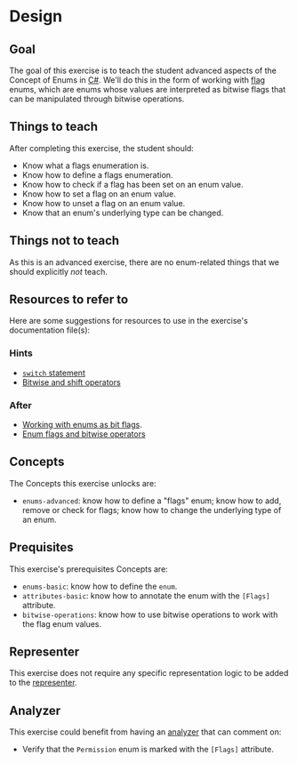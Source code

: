 # Design

## Goal

The goal of this exercise is to teach the student advanced aspects of the Concept of Enums in [C#][docs.microsoft.com-bitwise-and-shift-operators]. We'll do this in the form of working with [flag][docs.microsoft.com-flagsattribute] enums, which are enums whose values are interpreted as bitwise flags that can be manipulated through bitwise operations.

## Things to teach

After completing this exercise, the student should:

- Know what a flags enumeration is.
- Know how to define a flags enumeration.
- Know how to check if a flag has been set on an enum value.
- Know how to set a flag on an enum value.
- Know how to unset a flag on an enum value.
- Know that an enum's underlying type can be changed.

## Things not to teach

As this is an advanced exercise, there are no enum-related things that we should explicitly _not_ teach.

## Resources to refer to

Here are some suggestions for resources to use in the exercise's documentation file(s):

### Hints

- [`switch` statement][docs.microsoft.com-switch-keyword]
- [Bitwise and shift operators][docs.microsoft.com-bitwise-and-shift-operators]

### After

- [Working with enums as bit flags][docs.microsoft.com-enumeration-types-as-bit-flags].
- [Enum flags and bitwise operators][alanzucconi.com-enum-flags-and-bitwise-operators]

## Concepts

The Concepts this exercise unlocks are:

- `enums-advanced`: know how to define a "flags" enum; know how to add, remove or check for flags; know how to change the underlying type of an enum.

## Prequisites

This exercise's prerequisites Concepts are:

- `enums-basic`: know how to define the `enum`.
- `attributes-basic`: know how to annotate the enum with the `[Flags]` attribute.
- `bitwise-operations`: know how to use bitwise operations to work with the flag enum values.

## Representer

This exercise does not require any specific representation logic to be added to the [representer][representer].

## Analyzer

This exercise could benefit from having an [analyzer][analyzer] that can comment on:

- Verify that the `Permission` enum is marked with the `[Flags]` attribute.

[analyzer]: https://github.com/exercism/csharp-analyzer
[representer]: https://github.com/exercism/csharp-representer
[docs.microsoft.com-enumeration-types-as-bit-flags]: https://docs.microsoft.com/en-us/dotnet/csharp/programming-guide/enumeration-types#enumeration-types-as-bit-flags
[docs.microsoft.com-bitwise-and-shift-operators]: https://docs.microsoft.com/en-us/dotnet/csharp/language-reference/operators/bitwise-and-shift-operators
[docs.microsoft.com-switch-keyword]: https://docs.microsoft.com/en-us/dotnet/csharp/language-reference/keywords/switch
[docs.microsoft.com-binary-notation]: https://docs.microsoft.com/en-us/dotnet/csharp/language-reference/builtin-types/integral-numeric-types#integer-literals
[docs.microsoft.com-flagsattribute]: https://docs.microsoft.com/en-us/dotnet/api/system.flagsattribute?view=netcore-3.1
[alanzucconi.com-enum-flags-and-bitwise-operators]: https://www.alanzucconi.com/2015/07/26/enum-flags-and-bitwise-operators/
[concept-bitwise-manipulation]: ../../../../../reference/concepts/bitwise_manipulation.md
